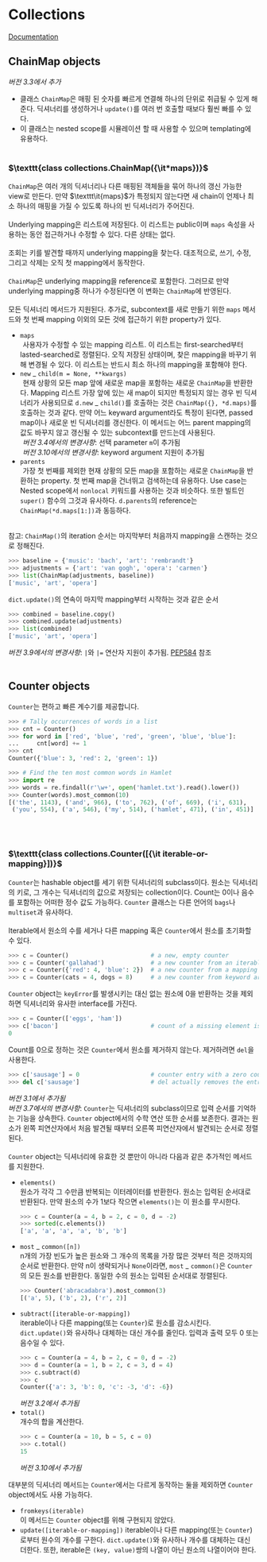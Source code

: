 # Collections
[Documentation](https://docs.python.org/3/library/collections.html#module-collections)

## ChainMap objects
*버전 3.3에서 추가*
- 클래스 $\texttt{ChainMap}$은 매핑 된 숫자를 빠르게 연결해 하나의 단위로 취급될 수 있게 해준다. 딕셔너리를 생성하거나 $\texttt{update()}$를 여러 번 호출할 때보다 훨씬 빠를 수 있다.
- 이 클래스는 nested scope를 시뮬레이션 할 때 사용할 수 있으며 templating에 유용하다.
<br></br>

### $\texttt{class collections.ChainMap({\it*maps})}$
$\texttt{ChainMap}$은 여러 개의 딕셔너리나 다른 매핑된 객체들을 묶어 하나의 갱신 가능한 view로 만든다. 만약 $\texttt\it{maps}$가 특정되지 않는다면 새 chain이 언제나 최소 하나의 매핑을 가질 수 있도록 하나의 빈 딕셔너리가 주어진다.
<br><br>
Underlying mapping은 리스트에 저장된다. 이 리스트는 public이며 $\texttt{maps}$ 속성을 사용하는 동안 접근하거나 수정할 수 있다. 다른 상태는 없다.
<br><br>
조회는 키를 발견할 때까지 underlying mapping을 찾는다. 대조적으로, 쓰기, 수정, 그리고 삭제는 오직 첫 mapping에서 동작한다.
<br><br>
$\texttt{ChainMap}$은 underlying mapping을 reference로 포함한다. 그러므로 만약 underlying mapping중 하나가 수정된다면 이 변화는 $\texttt{ChainMap}$에 반영된다.
<br><br>
모든 딕셔너리 메서드가 지원된다. 추가로, subcontext를 새로 만들기 위한 $\texttt{maps}$ 메서드와 첫 번째 mapping 이외의 모든 것에 접근하기 위한 property가 있다.
- $\texttt{maps}$<br>
$\!$ 사용자가 수정할 수 있는 mapping 리스트. 이 리스트는 first-searched부터 lasted-searched로 정렬된다. 오직 저장된 상태이며, 찾은 mapping을 바꾸기 위해 변경될 수 있다. 이 리스트는 반드시 최소 하나의 mapping을 포함해야 한다.
- $\texttt{new}$ _ $\texttt{child(m = None, **kwargs)}$<br>
$\!$ 현재 상황의 모든 map 앞에 새로운 map을 포함하는 새로운 $\texttt{ChainMap}$을 반환한다. Mapping 리스트 가장 앞에 있는 새 map이 되지만 특정되지 않는 경우 빈 딕셔너리가 사용되므로 $\texttt{d.new}$ _ $\texttt{child()}$를 호출하는 것은 $\texttt{ChainMap(\{\}, *d.maps)}$를 호출하는 것과 같다. 만약 어느 keyward argument라도 특정이 된다면, passed map이나 새로운 빈 딕셔너리를 갱신한다. 이 메서드는 어느 parent mapping의 값도 바꾸지 않고 갱신될 수 있는 subcontext를 만드는데 사용된다.<br>
$\!$ *버전 3.4에서의 변경사항*: 선택 parameter $\texttt{m}$이 추가됨<br>
$\!$ *버전 3.10에서의 변경사항*: keyword argument 지원이 추가됨
- $\texttt{parents}$<br>
$\!$ 가장 첫 번째를 제외한 현재 상황의 모든 map을 포함하는 새로운 $\texttt{ChainMap}$을 반환하는 property. 첫 번째 map을 건너뛰고 검색하는데 유용하다. Use case는 Nested scope에서 $\texttt{nonlocal}$ 키워드를 사용하는 것과 비슷하다. 또한 빌트인 $\texttt{super()}$ 함수의 그것과 유사하다. $\texttt{d.parents}$의 reference는 $\texttt{ChainMap(*d.maps[1:])}$과 동등하다.
<br><br>

참고: $\texttt{ChainMap()}$의 iteration 순서는 마지막부터 처음까지 mapping을 스캔하는 것으로 정해진다.
```python
>>> baseline = {'music': 'bach', 'art': 'rembrandt'}
>>> adjustments = {'art': 'van gogh', 'opera': 'carmen'}
>>> list(ChainMap(adjustments, baseline))
['music', 'art', 'opera']
```
$\texttt{dict.update()}$의 연속이 마지막 mapping부터 시작하는 것과 같은 순서
```python
>>> combined = baseline.copy()
>>> combined.update(adjustments)
>>> list(combined)
['music', 'art', 'opera']
```
*버전 3.9에서의 변경사항*: `|`와 `|=` 연산자 지원이 추가됨. [PEP584](https://peps.python.org/pep-0584/) 참조
<br><br>

## Counter objects
$\texttt{Counter}$는 편하고 빠른 계수기를 제공합니다.
```python
>>> # Tally occurrences of words in a list
>>> cnt = Counter()
>>> for word in ['red', 'blue', 'red', 'green', 'blue', 'blue']:
...     cnt[word] += 1
>>> cnt
Counter({'blue': 3, 'red': 2, 'green': 1})

>>> # Find the ten most common words in Hamlet
>>> import re
>>> words = re.findall(r'\w+', open('hamlet.txt').read().lower())
>>> Counter(words).most_common(10)
[('the', 1143), ('and', 966), ('to', 762), ('of', 669), ('i', 631), 
 ('you', 554), ('a', 546), ('my', 514), ('hamlet', 471), ('in', 451)]
```
<br><br>

### $\texttt{class collections.Counter([{\it iterable-or-mapping}])}$
$\texttt{Counter}$는 hashable object를 세기 위한 딕셔너리의 subclass이다. 원소는 딕셔너리의 키로, 그 개수는 딕셔너리의 값으로 저장되는 collection이다. Count는 0이나 음수를 포함하는 어떠한 정수 값도 가능하다. $\texttt{Counter}$ 클래스는 다른 언어의 `bags`나 `multiset`과 유사하다.
<br><br>
Iterable에서 원소의 수를 세거나 다른 mapping 혹은 $\texttt{Counter}$에서 원소를 초기화할 수 있다.
```python
>>> c = Counter()                       # a new, empty counter
>>> c = Counter('gallahad')             # a new counter from an iterable
>>> c = Counter({'red': 4, 'blue': 2})  # a new counter from a mapping
>>> c = Counter(cats = 4, dogs = 8)     # a new counter from keyword args
```
$\texttt{Counter}$ object는 `keyError`를 발생시키는 대신 없는 원소에 0을 반환하는 것을 제외하면 딕셔너리와 유사한 interface를 가진다.
```python
>>> c = Counter(['eggs', 'ham'])
>>> c['bacon']                          # count of a missing element is zero
0
```
Count를 0으로 정하는 것은 $\texttt{Counter}$에서 원소를 제거하지 않는다. 제거하려면 `del`을 사용한다.
```python
>>> c['sausage'] = 0                    # counter entry with a zero count
>>> del c['sausage']                    # del actually removes the entry
```
*버전 3.1에서 추가됨*<br>
*버전 3.7에서의 변경사항*: $\texttt{Counter}$는 딕셔너리의 subclass이므로 입력 순서를 기억하는 기능을 상속한다. $\texttt{Counter}$ object에서의 수학 연산 또한 순서를 보존한다. 결과는 원소가 왼쪽 피연산자에서 처음 발견될 때부터 오른쪽 피연산자에서 발견되는 순서로 정렬된다.
<br><br>
$\texttt{Counter}$ object는 딕셔너리에 유효한 것 뿐만이 아니라 다음과 같은 추가적인 메서드를 지원한다.
- $\texttt{elements()}$<br>
    원소가 각각 그 수만큼 반복되는 이터레이터를 반환한다. 원소는 입력된 순서대로 반환된다. 만약 원소의 수가 1보다 작으면 $\texttt{elements()}$는 이 원소를 무시한다.
    ```python
    >>> c = Counter(a = 4, b = 2, c = 0, d = -2)
    >>> sorted(c.elements())
    ['a', 'a', 'a', 'a', 'b', 'b']
    ```
- $\texttt{most}$ _ $\texttt{common([n])}$<br>
    n개의 가장 빈도가 높은 원소와 그 개수의 목록을 가장 많은 것부터 적은 것까지의 순서로 반환한다. 만약 n이 생략되거나 `None`이라면, $\texttt{most}$ _ $\texttt{common()}$은 $\texttt{Counter}$의 모든 원소를 반환한다. 동일한 수의 원소는 입력된 순서대로 정렬된다.
    ```python
    >>> Counter('abracadabra').most_common(3)
    [('a', 5), ('b', 2), ('r', 2)]
    ```
- $\texttt{subtract([iterable-or-mapping])}$<br>
    iterable이나 다른 mapping(또는 $\texttt{Counter}$)로 원소를 감소시킨다. $\texttt{dict.update()}$와 유사하나 대체하는 대신 개수를 줄인다. 입력과 출력 모두 0 또는 음수일 수 있다.
    ```python
    >>> c = Counter(a = 4, b = 2, c = 0, d = -2)
    >>> d = Counter(a = 1, b = 2, c = 3, d = 4)
    >>> c.subtract(d)
    >>> c
    Counter({'a': 3, 'b': 0, 'c': -3, 'd': -6})
    ```
    *버전 3.2에서 추가됨*
- $\texttt{total()}$<br>
    개수의 합을 계산한다.
    ```python
    >>> c = Counter(a = 10, b = 5, c = 0)
    >>> c.total()
    15
    ```
    *버전 3.10에서 추가됨*<br>

대부분의 딕셔너리 메서드는 $\texttt{Counter}$에서는 다르게 동작하는 둘을 제외하면 $\texttt{Counter}$ object에서도 사용 가능하다.
- $\texttt{fromkeys(iterable)}$<br>
    이 메서드는 $\texttt{Counter}$ object를 위해 구현되지 않았다.
- $\texttt{update([iterable-or-mapping])}$
    iterable이나 다른 mapping(또는 $\texttt{Counter}$)로부터 원수의 개수를 구한다. $\texttt{dict.update()}$와 유사하나 개수를 대체하는 대신 더한다. 또한, iterable은 `(key, value)`쌍의 나열이 아닌 원소의 나열이어야 한다.
